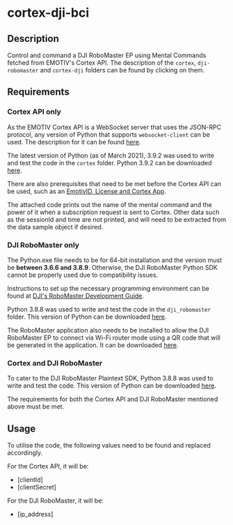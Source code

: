 # cortex-dji-bci

## Description
Control and command a DJI RoboMaster EP using Mental Commands fetched from EMOTIV's Cortex API. The description of the `cortex`, `dji-robomaster` and `cortex-dji` folders can be found by clicking on them. 

## Requirements
### Cortex API only

As the EMOTIV Cortex API is a WebSocket server that uses the JSON-RPC protocol, any version of Python that supports `websocket-client` can be used. The description for it can be found [here](https://pypi.org/project/websocket-client/). 

The latest version of Python (as of March 2021), 3.9.2 was used to write and test the code in the `cortex` folder. Python 3.9.2 can be downloaded [here](https://www.python.org/downloads/release/python-392/).

There are also prerequisites that need to be met before the Cortex API can be used, such as an [EmotivID, License and Cortex App](https://emotiv.gitbook.io/cortex-api/#prerequisites).

The attached code prints out the name of the mental command and the power of it when a subscription request is sent to Cortex. Other data such as the sessionId and time are not printed, and will need to be extracted from the data sample object if desired.

### DJI RoboMaster only

The Python.exe file needs to be for 64-bit installation and the version must be **between 3.6.6 and 3.8.9**. Otherwise, the DJI RoboMaster Python SDK cannot be properly used due to compatibility issues. 

Instructions to set up the necessary programming environment can be found at [DJI's RoboMaster Development Guide](https://robomaster-dev.readthedocs.io/en/latest/code_env_setup.html). 

Python 3.8.8 was used to write and test the code in the `dji_robomaster` folder. This version of Python can be downloaded [here](https://www.python.org/downloads/release/python-388/). 

The RoboMaster application also needs to be installed to allow the DJI RoboMaster EP to connect via Wi-Fi router mode using a QR code that will be generated in the application. It can be downloaded [here](https://www.dji.com/sg/downloads/softwares/robomaster-win).

### Cortex and DJI RoboMaster

To cater to the DJI RoboMaster Plaintext SDK, Python 3.8.8 was used to write and test the code. This version of Python can be downloaded [here](https://www.python.org/downloads/release/python-388/). 

The requirements for both the Cortex API and DJI RoboMaster mentioned above must be met.

## Usage

To utilise the code, the following values need to be found and replaced accordingly. 

For the Cortex API, it will be:
- [clientId]
- [clientSecret]

For the DJI RoboMaster, it will be:
- [ip_address]
